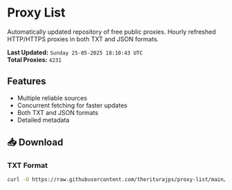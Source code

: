 # Proxy List

Automatically updated repository of free public proxies. Hourly refreshed HTTP/HTTPS proxies in both TXT and JSON formats.

**Last Updated:** `Sunday 25-05-2025 18:10:43 UTC`  
**Total Proxies:** `4231`

## Features
- Multiple reliable sources
- Concurrent fetching for faster updates
- Both TXT and JSON formats
- Detailed metadata

## 📥 Download

### TXT Format
```bash
curl -O https://raw.githubusercontent.com/theriturajps/proxy-list/main/proxies.txt